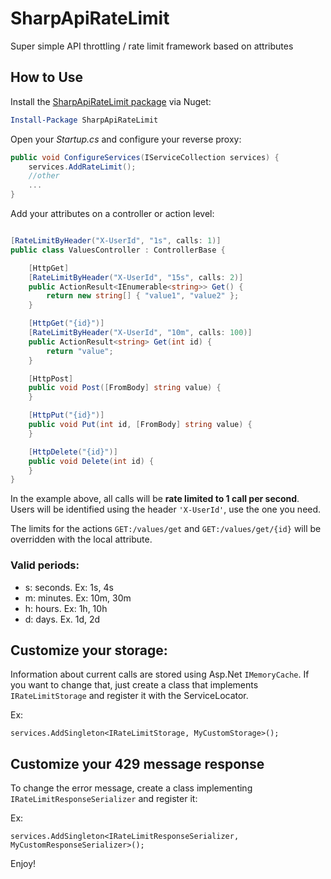 # SharpApiRateLimit

Super simple API throttling / rate limit framework based on attributes

## How to Use

Install the [SharpApiRateLimit package](https://www.nuget.org/packages/SharpApiRateLimit/) via Nuget:

```powershell
Install-Package SharpApiRateLimit
```

Open your *Startup.cs* and configure your reverse proxy:

```csharp
public void ConfigureServices(IServiceCollection services) {
    services.AddRateLimit();
    //other
    ...
}
```

Add your attributes on a controller or action level:

```csharp

[RateLimitByHeader("X-UserId", "1s", calls: 1)]
public class ValuesController : ControllerBase {

    [HttpGet]
    [RateLimitByHeader("X-UserId", "15s", calls: 2)]
    public ActionResult<IEnumerable<string>> Get() {
        return new string[] { "value1", "value2" };
    }

    [HttpGet("{id}")]
    [RateLimitByHeader("X-UserId", "10m", calls: 100)]
    public ActionResult<string> Get(int id) {
        return "value";
    }

    [HttpPost]
    public void Post([FromBody] string value) {
    }

    [HttpPut("{id}")]
    public void Put(int id, [FromBody] string value) {
    }

    [HttpDelete("{id}")]
    public void Delete(int id) {
    }
}
```

In the example above, all calls will be **rate limited to 1 call per second**. Users will be identified using the header `'X-UserId'`, use the one you need.

The limits for the actions `GET:/values/get` and `GET:/values/get/{id}` will be overridden with the local attribute.

### Valid periods:
- s: seconds. Ex: 1s, 4s
- m: minutes. Ex: 10m, 30m
- h: hours. Ex: 1h, 10h
- d: days. Ex. 1d, 2d

## Customize your storage:

Information about current calls are stored using Asp.Net `IMemoryCache`. If you want to change that, just create a class that implements `IRateLimitStorage` and register it with the ServiceLocator.

Ex:             
```
services.AddSingleton<IRateLimitStorage, MyCustomStorage>();
```


## Customize your 429 message response

To change the error message, create a class implementing `IRateLimitResponseSerializer` and register it:  

Ex:             
```
services.AddSingleton<IRateLimitResponseSerializer, MyCustomResponseSerializer>();
```

Enjoy!